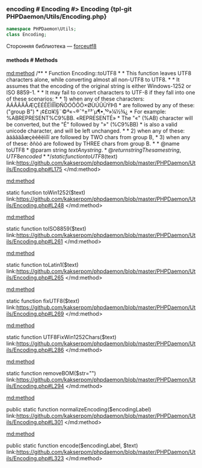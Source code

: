 ### encoding # Encoding #> Encoding {tpl-git PHPDaemon/Utils/Encoding.php}

```php
namespace PHPDaemon\Utils;
class Encoding;
```

Сторонняя библиотека — [forceutf8](https://github.com/neitanod/forceutf8)

<!-- include-namespace path="\PHPDaemon\Utils\Encoding" level="" access="" -->
#### methods # Methods

<md:method>
/**
	 * Function Encoding::toUTF8
	 *
	 * This function leaves UTF8 characters alone, while converting almost all non-UTF8 to UTF8.
	 * 
	 * It assumes that the encoding of the original string is either Windows-1252 or ISO 8859-1.
	 *
	 * It may fail to convert characters to UTF-8 if they fall into one of these scenarios:
	 *
	 * 1) when any of these characters:   ÀÁÂÃÄÅÆÇÈÉÊËÌÍÎÏÐÑÒÓÔÕÖ×ØÙÚÛÜÝÞß
	 *    are followed by any of these:  ("group B")
	 *                                    ¡¢£¤¥¦§¨©ª«¬­®¯°±²³´µ¶•¸¹º»¼½¾¿
	 * For example:   %ABREPRESENT%C9%BB. «REPRESENTÉ»
	 * The "«" (%AB) character will be converted, but the "É" followed by "»" (%C9%BB) 
	 * is also a valid unicode character, and will be left unchanged.
	 *
	 * 2) when any of these: àáâãäåæçèéêëìíîï  are followed by TWO chars from group B,
	 * 3) when any of these: ðñòó  are followed by THREE chars from group B.
	 *
	 * @name toUTF8
	 * @param string $text  Any string.
	 * @return string  The same string, UTF8 encoded
	 *
	 */
static function toUTF8($text)
link:https://github.com/kakserpom/phpdaemon/blob/master/PHPDaemon/Utils/Encoding.php#L175
</md:method>

<md:method>

static function toWin1252($text)
link:https://github.com/kakserpom/phpdaemon/blob/master/PHPDaemon/Utils/Encoding.php#L248
</md:method>

<md:method>

static function toISO8859($text)
link:https://github.com/kakserpom/phpdaemon/blob/master/PHPDaemon/Utils/Encoding.php#L261
</md:method>

<md:method>

static function toLatin1($text)
link:https://github.com/kakserpom/phpdaemon/blob/master/PHPDaemon/Utils/Encoding.php#L265
</md:method>

<md:method>

static function fixUTF8($text)
link:https://github.com/kakserpom/phpdaemon/blob/master/PHPDaemon/Utils/Encoding.php#L269
</md:method>

<md:method>

static function UTF8FixWin1252Chars($text)
link:https://github.com/kakserpom/phpdaemon/blob/master/PHPDaemon/Utils/Encoding.php#L286
</md:method>

<md:method>

static function removeBOM($str="")
link:https://github.com/kakserpom/phpdaemon/blob/master/PHPDaemon/Utils/Encoding.php#L294
</md:method>

<md:method>

public static function normalizeEncoding($encodingLabel)
link:https://github.com/kakserpom/phpdaemon/blob/master/PHPDaemon/Utils/Encoding.php#L301
</md:method>

<md:method>

public static function encode($encodingLabel, $text)
link:https://github.com/kakserpom/phpdaemon/blob/master/PHPDaemon/Utils/Encoding.php#L323
</md:method>


<!--/ include-namespace -->

